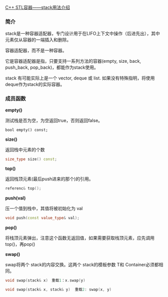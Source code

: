 [C++ STL容器——stack用法介绍](https://www.cnblogs.com/MarkKobs-blog/p/10347746.html)



### **简介**

stack是一种容器适配器，专门设计用于在LIFO上下文中操作（后进先出），其中元素仅从容器的一端插入和删除。

容器适配器，而不是一种容器。

它是容器适配器是指，只要支持一系列方法的容器(empty, size, back, push_back, pop_back)，都能作为stack使用。

stack 有可能实际上是一个 vector, deque 或 list. 如果没有特殊指明，将使用 deque作为stack的实际容器。



### **成员函数**

**empty()**

测试栈是否为空，为空返回true，否则返回false。

```
bool empty() const;
```

**size()**

返回栈中元素的个数

```c++
size_type size() const;
```

**top()**

返回栈顶元素(最后push进来的那个)的引用。

```c++
referenc& top();
```

**push(val)**

压一个值到栈中，其值将被初始化为 val

```c++
void push(const value_type& val);
```

**pop()**

将栈顶元素弹出，注意这个函数无返回值，如果需要获取栈顶元素，应先调用top()，再pop()

**swap()**

swap将两个 stack的内容交换。这两个 stack的模板参数 T和 Container必须都相同。

```c++
void swap(stack& x)　重载1：x.swap(y)

void swap(stack& x, stack& y)  重载2: swap(x, y)
```

